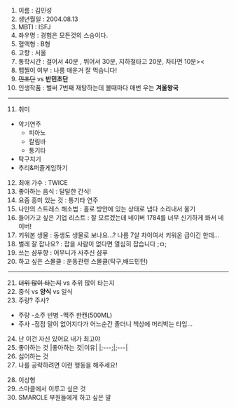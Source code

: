 1. 이름 : 김민성
2. 생년월일 : 2004.08.13
3. MBTI : ISFJ
4. 좌우명 : 경험은 모든것의 스승이다.
5. 혈액형 : B형
6. 고향 : 서울
7. 통학시간 : 걸어서 40분 , 뛰어서 30분, 지하철타고 20분, 차타면 10분><
8. 맵찔이 여부 : 나름 매운거 잘 먹습니다!
9. ~~민초단~~ vs **반민초단** 
10. 인생작품 : 벌써 7번째 재탕하는데 볼때마다 매번 우는 **겨울왕국**
---
11. 취미
- 악기연주
  - 피아노
  - 칼림바
  - 통기타
- 탁구치기
- 추리&퍼즐게임하기
12. 최애 가수 : TWICE
13. 좋아하는 음식 : 달달한 간식! 
14. 요즘 흥미 있는 것 : 통기타 연주
15. 나만의 스트레스 해소법 : 홀로 방안에 있는 상태로 냅다 소리내서 울기
16. 들어가고 싶은 기업 리스트 : 잘 모르겠는데 네이버 1784를 너무 신기하게 봐서 네이버!
17. 키워본 생물 : 동생도 생물로 보나요...? 나름 7살 차이여서 키워온 급이긴 한데...
18. 벌레 잘 잡나요? : 잡을 사람이 없다면 열심히 잡습니다 ;ㅁ;
19. 쓰는 샴푸향 : 어무니가 사주신 샴푸
20. 하고 싶은 스몰클 : 운동관련 스몰클(탁구,배드민턴)
***
21. ~~더위 많이 타는지~~ vs 추위 많이 타는지
22. 중식 vs **양식** vs 일식
23. 주량? 주사? 
- 주량
  -소주 반병
  -맥주 한캔(500ML)
- 주사
  -점점 말이 없어지다가 어느순간 졸더니 책상에 머리박는 타입...
24. 난 이건 자신 있어요 내가 최고야
25. 좋아하는 것
|좋아하는 것|이유|
|;---;|;---|
26. 싫어하는 것
27. 나를 공략하려면 이런 행동을 해주세요!
  > 
28. 이상형
29. 스마클에서 이루고 싶은 것
30. SMARCLE 부원들에게 하고 싶은 말
